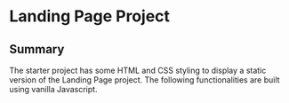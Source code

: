 # Landing Page Project

## Summary

The starter project has some HTML and CSS styling to display a static version of the Landing Page project. The following functionalities are built using vanilla Javascript.

